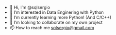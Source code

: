 - 👋 Hi, I’m @sqlsergio
- 👀 I’m interested in Data Enginering with Python
- 🌱 I’m currently learning more Python! (And C/C++)
- 💞️ I’m looking to collaborate on my own project
- 📫 How to reach me sqlsergio@gmail.com

<!---
sqlsergio/sqlsergio is a ✨ special ✨ repository because its `README.md` (this file) appears on your GitHub profile.
You can click the Preview link to take a look at your changes.
--->
